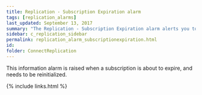 ```yaml
---
title: Replication - Subscription Expiration alarm
tags: [replication_alarms]
last_updated: September 13, 2017
summary: "The Replication - Subscription Expiration alarm alerts you to when a subscription is about to expire."
sidebar: c_replication_sidebar
permalink: replication_alarm_subscriptionexpiration.html
id:
folder: ConnectReplication
---
```



This information alarm is raised when a subscription is about to expire, and needs to be reinitialized.

{% include links.html %}
﻿
